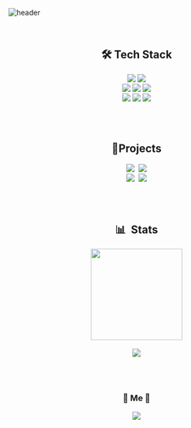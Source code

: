 ![header](https://capsule-render.vercel.app/api?type=waving&color=0:282A35,50:F67280,100:CE6B87&fontColor=FFFFFF&height=150&section=header&text=Yuna%20Go&fontSize=70)
  
<br>
<h2 align="center">🛠 Tech Stack </h2>
<p align="center">
<img src="https://img.shields.io/badge/JAVA-007396?style=flat-square&logo=Java&logoColor=white">&nbsp;<img src="https://img.shields.io/badge/Python-3776AB?style=flat-square&logo=Python&logoColor=white"/><br>
<img src="https://img.shields.io/badge/Spring Boot-6DB33F?style=flat-square&logo=Spring&logoColor=white">
<img src="https://img.shields.io/badge/Node.js-339933?style=flat-square&logo=Node.js&logoColor=white"/>
<img src="https://img.shields.io/badge/MySQL-4479A1?style=flat-square&logo=MYSQL&logoColor=white"/><br> 
<img src="https://img.shields.io/badge/Git-F05032?style=flat-square&logo=Git&logoColor=white"/>&nbsp;<img src="https://img.shields.io/badge/GitHub-181717?style=flat-square&logo=Github&logoColor=white"/>&nbsp;<img src="https://img.shields.io/badge/Notion-000000?style=flat-square&logo=Notion&logoColor=white"/>
</p>
<br><br> 

<h2 align="center"> 📍Projects</h2>
<p align="center">
<img src="https://github-readme-stats.vercel.app/api/pin/?username=multiletsplay&repo=letsplay&theme=dracula">&nbsp;
<img src="https://github-readme-stats.vercel.app/api/pin/?username=gaeunpark924&repo=Comprehensive-Design-2&theme=dracula">
  <br>
<img src="https://github-readme-stats.vercel.app/api/pin/?username=goyuna&repo=TestAutomation&theme=dracula">&nbsp;
<img src="https://github-readme-stats.vercel.app/api/pin/?username=goyuna&repo=Baseballgame&theme=dracula">
</p>
<br><br>

<h2 align="center">📊 &nbsp;Stats</h2>
<p align="center">
<img align="center" src="http://mazassumnida.wtf/api/v2/generate_badge?boj=ggyn" height=180>
<br><br>
<img align="center" src="https://github-readme-stats.vercel.app/api?username=goyuna&hide=contribs,prs&show_icons=true&theme=dracula">
</p>
<br><br>

<h3 align="center"> 🐥 Me 🐥 </h3>
<p align="center">
<a href="https://velog.io/@yu_na"><img src="https://img.shields.io/badge/Tech%20Blog-11B48A?style=flat-square&logo=Vimeo&logoColor=white&link=https://velog.io/@yu_na"/></a>
</p>
<br><br>
